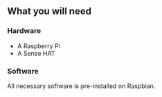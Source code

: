## What you will need

### Hardware
- A Raspberry Pi
- A Sense HAT


### Software
All necessary software is pre-installed on Raspbian.
